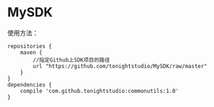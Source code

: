 # MySDK

使用方法：

    repositories {
        maven { 
            //指定Github上SDK项目的路径
            url "https://github.com/tonightstudio/MySDK/raw/master" 
        } 
    }
    dependencies {
        compile 'com.github.tonightstudio:commonutils:1.0'
    }
